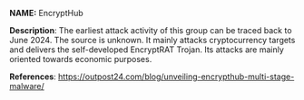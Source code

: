**NAME:**
EncryptHub


**Description**:
The earliest attack activity of this group can be traced back to June 2024. The source is unknown. It mainly attacks cryptocurrency targets and delivers the self-developed EncryptRAT Trojan. Its attacks are mainly oriented towards economic purposes.


**References**:
https://outpost24.com/blog/unveiling-encrypthub-multi-stage-malware/
